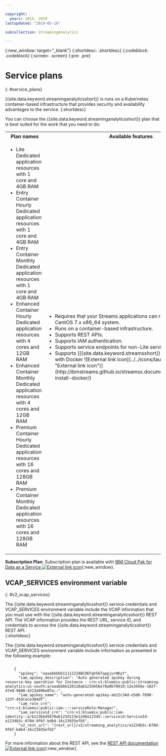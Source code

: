 ```yaml
---

copyright:
  years: 2015, 2019
lastupdated: "2019-05-16"

subcollection: StreamingAnalytics

---
```


<!-- Attribute definitions -->
{:new_window: target="_blank"}
{:shortdesc: .shortdesc}
{:codeblock: .codeblock}
{:screen: .screen}
{:pre: .pre}

# Service plans
{: #service_plans}

{{site.data.keyword.streaminganalyticsshort}} is runs on a Kubernetes container-based infrastructure that provides security and availability advantages to the service.
{:shortdesc}

You can choose the {{site.data.keyword.streaminganalyticsshort}} plan that is best suited for the work that you need to do:


<table summary="This table provides a list of service plans that you can use to create your {{site.data.keyword.streaminganalyticsshort}} service. The table lists all service plans and provides a list of features.">
  <tr>
    <th>Plan names<br></th>
    <th>Available features<br></th>
  </tr>
  <tr>
    <td width="40%">
      <ul>
        <li>Lite
        <br>Dedicated application resources with 1 core and 4GB RAM
        </li>
        <li>Entry Container Hourly
        <br>Dedicated application resources with 1 core and 4GB RAM
        </li>
        <li>Entry Container Monthly
        <br>Dedicated application resources with 1 core and 4GB RAM
        </li>
        <li>Enhanced Container Hourly
        <br>Dedicated application resources with 4 cores and 12GB RAM
        </li>
        <li>Enhanced Container Monthly
        <br>Dedicated application resources with 4 cores and 12GB RAM
        </li>
        <li>Premium Container Hourly
        <br>Dedicated application resources with 16 cores and 128GB RAM
        </li>
        <li>Premium Container Monthly
        <br>Dedicated application resources with 16 cores and 128GB RAM
        </li>
      </ul>
    </td>
    <td>
    <ul>
      <li>Requires that your Streams applications can run on a RHEL or CentOS 7.x x86_64 system.</li>
      <li>Runs on a container-based infrastructure.</li>
      <li>Supports REST APIs.<br></li>
      <li>Supports IAM authentication.</li>
      <li>Supports service endpoints for non-Lite service plans</li>
      <li>Supports [{{site.data.keyword.streamsshort}} Quick Start Edition with Docker ![External link icon](../../icons/launch-glyph.svg "External link icon")](http://ibmstreams.github.io/streamsx.documentation/docs/4.3/qse-install-docker/)</li>
    </ul>
    </td>
  </tr>
</table>

**Subscription Plan**: Subscription plan is available with [IBM Cloud Pak for Data as a Service ![External link icon](../../icons/launch-glyph.svg "External link icon")](https://www.ibm.com/products/cloud-pak-for-data/as-a-service){:new_window}.

## VCAP_SERVICES environment variable
{: #v2_vcap_services}

The {{site.data.keyword.streaminganalyticsshort}} service credentials and VCAP_SERVICES environment variable include the VCAP information that you must use with the {{site.data.keyword.streaminganalyticsshort}} REST API. The VCAP information provides the REST URL, service ID, and credentials to access the  {{site.data.keyword.streaminganalyticsshort}} REST API.  
{:shortdesc}

The {{site.data.keyword.streaminganalyticsshort}} service credentials and VCAP_SERVICES environment variable include information as presented in the following example:

<pre><code>
    {
      "apikey": "aaaabbbbb1111222ABCDEFgh567appjurHKyY",
      "iam_apikey_description": "Auto generated apikey during resource-key operation for Instance - crn:v1:bluemix:public:streaming-analytics:us-south:a/aaabbbb120110ab123d456e78a0b78910:12e3456e-102f-47e0-9600-4313d496e07a::",
      "iam_apikey_name": "auto-generated-apikey-ab12c34d-e5d6-7890-123f-45dcece304df",
      "iam_role_crn": "crn:v1:bluemix:public:iam::::serviceRole:Manager",
      "iam_serviceid_crn": "crn:v1:bluemix:public:iam-identity::a/b123bb45670ab123d123e12d0a12345::serviceid:ServiceId-a1234b5c-678d-9f6f-bdb4-16c23935efb5",
      "v2_rest_url": "{rest_url}/v2/streaming_analytics/a1234b5c-678d-9f6f-bdb4-16c23935efb5"
    }
</code></pre>

For more information about the REST API, see the  [REST API documentation ![External link icon](../../icons/launch-glyph.svg "External link icon")](https://{DomainName}/apidocs/streaming-analytics-v2){:new_window}.

